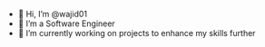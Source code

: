 - 👋 Hi, I’m @wajid01
- 👀 I’m a Software Engineer
- 🌱 I’m currently working on projects to enhance my skills further 

<!---
wajid01/wajid01 is a ✨ special ✨ repository because its `README.md` (this file) appears on your GitHub profile.
You can click the Preview link to take a look at your changes.
--->
